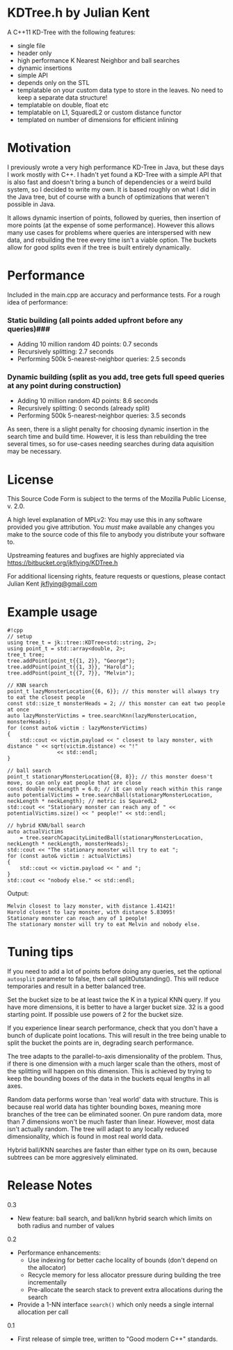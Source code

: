 # KDTree.h by Julian Kent #

A C++11 KD-Tree with the following features:

* single file
* header only
* high performance K Nearest Neighbor and ball searches
* dynamic insertions
* simple API
* depends only on the STL
* templatable on your custom data type to store in the leaves. No need to keep a separate data structure!
* templatable on double, float etc
* templatable on L1, SquaredL2 or custom distance functor
* templated on number of dimensions for efficient inlining

# Motivation #

I previously wrote a very high performance KD-Tree in Java, but these days I work mostly with C++.
I hadn't yet found a KD-Tree with a simple API that is also fast and doesn't bring a bunch of dependencies
or a weird build system, so I decided to write my own. It is based roughly on what I did in the Java tree, but of
course with a bunch of optimizations that weren't possible in Java.

It allows dynamic insertion of points, followed by queries, then insertion of more points (at the expense of some performance).
However this allows many use cases for problems where queries are interspersed with new data, and rebuilding the tree
every time isn't a viable option. The buckets allow for good splits even if the tree is built entirely dynamically.

# Performance #

Included in the main.cpp are accuracy and performance tests. For a rough idea of performance:

### Static building (all points added upfront before any queries)###

* Adding 10 million random 4D points: 0.7 seconds
* Recursively splitting: 2.7 seconds
* Performing 500k 5-nearest-neighbor queries: 2.5 seconds

### Dynamic building (split as you add, tree gets full speed queries at any point during construction) ###

* Adding 10 million random 4D points: 8.6 seconds
* Recursively splitting: 0 seconds (already split)
* Performing 500k 5-nearest-neighbor queries: 3.5 seconds

As seen, there is a slight penalty for choosing dynamic insertion in the search time and build time. However, it is
less than rebuilding the tree several times, so for use-cases needing searches during data aquisition may be necessary.

# License #

This Source Code Form is subject to the terms of the Mozilla Public
License, v. 2.0.

A high level explanation of MPLv2: You may use this in any software provided you give attribution. You *must* make
available any changes you make to the source code of this file to anybody you distribute your software to.

Upstreaming features and bugfixes are highly appreciated via https://bitbucket.org/jkflying/KDTree.h

For additional licensing rights, feature requests or questions, please contact Julian Kent <jkflying@gmail.com>

# Example usage #
```
#!cpp
// setup
using tree_t = jk::tree::KDTree<std::string, 2>;
using point_t = std::array<double, 2>;
tree_t tree;
tree.addPoint(point_t{{1, 2}}, "George");
tree.addPoint(point_t{{1, 3}}, "Harold");
tree.addPoint(point_t{{7, 7}}, "Melvin");

// KNN search
point_t lazyMonsterLocation{{6, 6}}; // this monster will always try to eat the closest people
const std::size_t monsterHeads = 2; // this monster can eat two people at once
auto lazyMonsterVictims = tree.searchKnn(lazyMonsterLocation, monsterHeads);
for (const auto& victim : lazyMonsterVictims)
{
    std::cout << victim.payload << " closest to lazy monster, with distance " << sqrt(victim.distance) << "!"
                << std::endl;
}

// ball search
point_t stationaryMonsterLocation{{8, 8}}; // this monster doesn't move, so can only eat people that are close
const double neckLength = 6.0; // it can only reach within this range
auto potentialVictims = tree.searchBall(stationaryMonsterLocation, neckLength * neckLength); // metric is SquaredL2
std::cout << "Stationary monster can reach any of " << potentialVictims.size() << " people!" << std::endl;

// hybrid KNN/ball search
auto actualVictims
    = tree.searchCapacityLimitedBall(stationaryMonsterLocation, neckLength * neckLength, monsterHeads);
std::cout << "The stationary monster will try to eat ";
for (const auto& victim : actualVictims)
{
    std::cout << victim.payload << " and ";
}
std::cout << "nobody else." << std::endl;

```
Output:

    Melvin closest to lazy monster, with distance 1.41421!
    Harold closest to lazy monster, with distance 5.83095!
    Stationary monster can reach any of 1 people!
    The stationary monster will try to eat Melvin and nobody else.

# Tuning tips #

If you need to add a lot of points before doing any queries, set the optional `autosplit` parameter to false,
then call splitOutstanding(). This will reduce temporaries and result in a better balanced tree.

Set the bucket size to be at least twice the K in a typical KNN query. If you have more dimensions, it is better to
have a larger bucket size. 32 is a good starting point. If possible use powers of 2 for the bucket size.

If you experience linear search performance, check that you don't have a bunch of duplicate point locations. This
will result in the tree being unable to split the bucket the points are in, degrading search performance.

The tree adapts to the parallel-to-axis dimensionality of the problem. Thus, if there is one dimension with a much
larger scale than the others, most of the splitting will happen on this dimension. This is achieved by trying to
keep the bounding boxes of the data in the buckets equal lengths in all axes.

Random data performs worse than 'real world' data with structure. This is because real world data has tighter
bounding boxes, meaning more branches of the tree can be eliminated sooner. On pure random data, more than 7 dimensions
won't be much faster than linear. However, most data isn't actually random. The tree will adapt to any locally reduced
dimensionality, which is found in most real world data.

Hybrid ball/KNN searches are faster than either type on its own, because subtrees can be more aggresively eliminated.

# Release Notes #

0.3

* New feature: ball search, and ball/knn hybrid search which limits on both radius and number of values

0.2

* Performance enhancements:
    * Use indexing for better cache locality of bounds (don't depend on the allocator)
    * Recycle memory for less allocator pressure during building the tree incrementally
    * Pre-allocate the search stack to prevent extra allocations during the search
* Provide a 1-NN interface `search()` which only needs a single internal allocation per call

0.1

* First release of simple tree, written to "Good modern C++" standards.
